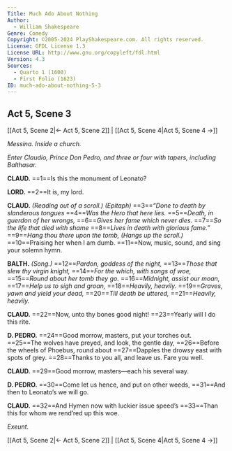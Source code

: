 ```yaml
---
Title: Much Ado About Nothing
Author: 
  - William Shakespeare
Genre: Comedy
Copyright: ©2005-2024 PlayShakespeare.com. All rights reserved.
License: GFDL License 1.3
License URL: http://www.gnu.org/copyleft/fdl.html
Version: 4.3
Sources:
  - Quarto 1 (1600)
  - First Folio (1623)
ID: much-ado-about-nothing-5-3
---
```


## Act 5, Scene 3
[[Act 5, Scene 2|← Act 5, Scene 2]] | [[Act 5, Scene 4|Act 5, Scene 4 →]]

*Messina. Inside a church.*

*Enter Claudio, Prince Don Pedro, and three or four with tapers, including Balthasar.*

**CLAUD.**
==1==Is this the monument of Leonato?

**LORD.**
==2==It is, my lord.

**CLAUD.**
*(Reading out of a scroll.)*
*(Epitaph)*
==3==*“Done to death by slanderous tongues*
==4==*Was the Hero that here lies.*
==5==*Death, in guerdon of her wrongs,*
==6==*Gives her fame which never dies.*
==7==*So the life that died with shame*
==8==*Lives in death with glorious fame.”*
==9==*Hang thou there upon the tomb,*
*(Hangs up the scroll.)*
==10==Praising her when I am dumb.
==11==Now, music, sound, and sing your solemn hymn.

**BALTH.**
*(Song.)*
==12==*Pardon, goddess of the night,*
==13==*Those that slew thy virgin knight,*
==14==*For the which, with songs of woe,*
==15==*Round about her tomb they go.*
==16==*Midnight, assist our moan,*
==17==*Help us to sigh and groan,*
==18==*Heavily, heavily.*
==19==*Graves, yawn and yield your dead,*
==20==*Till death be uttered,*
==21==*Heavily, heavily.*

**CLAUD.**
==22==Now, unto thy bones good night!
==23==Yearly will I do this rite.

**D. PEDRO.**
==24==Good morrow, masters, put your torches out.
==25==The wolves have preyed, and look, the gentle day,
==26==Before the wheels of Phoebus, round about
==27==Dapples the drowsy east with spots of grey.
==28==Thanks to you all, and leave us. Fare you well.

**CLAUD.**
==29==Good morrow, masters—each his several way.

**D. PEDRO.**
==30==Come let us hence, and put on other weeds,
==31==And then to Leonato’s we will go.

**CLAUD.**
==32==And Hymen now with luckier issue speed’s
==33==Than this for whom we rend’red up this woe.

*Exeunt.*

[[Act 5, Scene 2|← Act 5, Scene 2]] | [[Act 5, Scene 4|Act 5, Scene 4 →]]